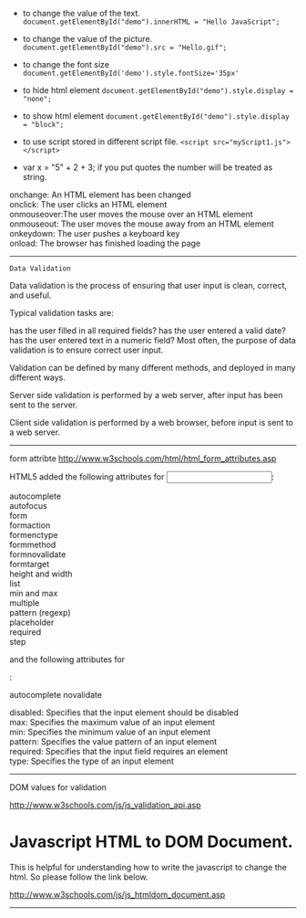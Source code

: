 * to change the value of the text. 
	```document.getElementById("demo").innerHTML = "Hello JavaScript";```

* to change the value of the picture. 
	```document.getElementById("demo").src = "Hello.gif";```

*  to change the font size 
	```document.getElementById('demo').style.fontSize='35px' ```

*  to hide html element 
	```document.getElementById("demo").style.display = "none";```

*  to show html element 
	```document.getElementById("demo").style.display = "block";```

* to use script stored in different script file.
	``` <script src="myScript1.js"></script> ```

*  var x = "5" + 2 + 3; if you put quotes the number will be treated as string.


onchange:	An HTML element has been changed  
onclick:	The user clicks an HTML element  
onmouseover:The user moves the mouse over an HTML element  
onmouseout:	The user moves the mouse away from an HTML element  
onkeydown:	The user pushes a keyboard key  
onload: 	The browser has finished loading the page  


__________________________________________________________________________________________________


```Data Validation```

Data validation is the process of ensuring that user input is clean, correct, and useful.

Typical validation tasks are:

has the user filled in all required fields?
has the user entered a valid date?
has the user entered text in a numeric field?
Most often, the purpose of data validation is to ensure correct user input.

Validation can be defined by many different methods, and deployed in many different ways.

Server side validation is performed by a web server, after input has been sent to the server.

Client side validation is performed by a web browser, before input is sent to a web server.

__________________________________________________________________________________________________

form attribte
http://www.w3schools.com/html/html_form_attributes.asp

HTML5 added the following attributes for <input>:
 
autocomplete  
autofocus  
form  
formaction   
formenctype   
formmethod  
formnovalidate  
formtarget  
height and width  
list  
min and max  
multiple  
pattern (regexp)  
placeholder  
required  
step  

and the following attributes for <form>:

autocomplete
novalidate

disabled:	Specifies that the input element should be disabled  
max:	Specifies the maximum value of an input element  
min:	Specifies the minimum value of an input element  
pattern:	Specifies the value pattern of an input element  
required:	Specifies that the input field requires an element  
type: 	Specifies the type of an input element  

________________________________________________________________________________________________

DOM values for validation

http://www.w3schools.com/js/js_validation_api.asp

# Javascript HTML to DOM Document.

This is helpful for understanding how to write the javascript to change the html. So please follow the link below.

http://www.w3schools.com/js/js_htmldom_document.asp

_________________________________________________________________________________________________
